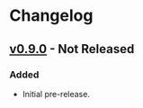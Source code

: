 # Changelog

## [v0.9.0](https://github.com/nfaiz/ci4-ifx/releases/tag/v0.9.0) - Not Released

### Added

- Initial pre-release.

